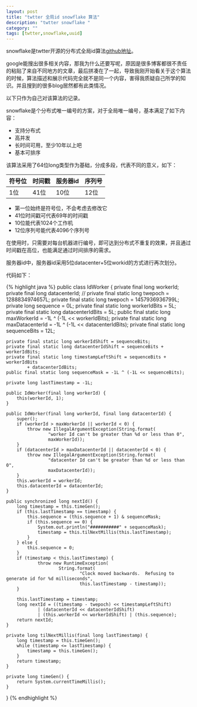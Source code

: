 ```yaml
---
layout: post
title: "twtter 全局id snowflake 算法"
description: "twtter snowflake "
category: ""
tags: [twtter,snowflake,uuid]
---
```

snowflake是twtter开源的分布式全局id算法[github地址](https://github.com/twitter/snowflake)。

google能搜出很多相关内容，那我为什么还要写呢，原因是很多博客都很不责任的粘贴了来自不同地方的文章，最后拼凑在了一起，导致我刚开始看关于这个算法的时候，算法描述和展示代码完全就不是同一个内容，害得我质疑自己所学的知识。并且搜到的很多blog居然都有此类情况。

以下只作为自己对该算法的记录。

snowflake是个分布式唯一编号的方案，对于全局唯一编号，基本满足了如下内容：

- 支持分布式
- 高并发
- 长时间可用，至少10年以上吧
- 基本可排序

该算法采用了64位long类型作为基础，分成多段，代表不同的意义，如下：

| 符号位     | 时间戳     | 服务器id     |序列号    |
| :------------- | :------------- |:------------- |:------------- |
| 1位     | 41位       |10位     |12位       |

- 第一位始终是符号位，不会考虑去修改它
- 41位时间戳可代表69年的时间戳
- 10位能代表1024个工作机
- 12位序列号能代表4096个序列号

在使用时，只需要对每台机器进行编号，即可达到分布式不重复的效果，并且通过时间戳在高位，也能满足通过时间排序的需求。

服务器id中，服务器id采用5位datacenter+5位workid的方式进行再次划分。

代码如下：

{% highlight java %}
public class IdWorker {
	private final long workerId;
	private final long datacenterId;
	// private final static long twepoch = 1288834974657L;
	private final static long twepoch = 1457936936799L;
	private long sequence = 0L;
	private final static long workerIdBits = 5L;
	private final static long datacenterIdBits = 5L;
	public final static long maxWorkerId = -1L ^ (-1L << workerIdBits);
	private final static long maxDatacenterId = -1L ^ (-1L << datacenterIdBits);
	private final static long sequenceBits = 12L;

	private final static long workerIdShift = sequenceBits;
	private final static long datacenterIdShift = sequenceBits + workerIdBits;
	private final static long timestampLeftShift = sequenceBits + workerIdBits
			+ datacenterIdBits;
	public final static long sequenceMask = -1L ^ (-1L << sequenceBits);

	private long lastTimestamp = -1L;

	public IdWorker(final long workerId) {
		this(workerId, 1);
	}

	public IdWorker(final long workerId, final long datacenterId) {
		super();
		if (workerId > maxWorkerId || workerId < 0) {
			throw new IllegalArgumentException(String.format(
					"worker Id can't be greater than %d or less than 0",
					maxWorkerId));
		}
		if (datacenterId > maxDatacenterId || datacenterId < 0) {
			throw new IllegalArgumentException(String.format(
					"datacenter Id can't be greater than %d or less than 0",
					maxDatacenterId));
		}
		this.workerId = workerId;
		this.datacenterId = datacenterId;
	}

	public synchronized long nextId() {
		long timestamp = this.timeGen();
		if (this.lastTimestamp == timestamp) {
			this.sequence = (this.sequence + 1) & sequenceMask;
			if (this.sequence == 0) {
				System.out.println("###########" + sequenceMask);
				timestamp = this.tilNextMillis(this.lastTimestamp);
			}
		} else {
			this.sequence = 0;
		}
		if (timestamp < this.lastTimestamp) {
				throw new RuntimeException(
						String.format(
								"Clock moved backwards.  Refusing to generate id for %d milliseconds",
								this.lastTimestamp - timestamp));
		}

		this.lastTimestamp = timestamp;
		long nextId = ((timestamp - twepoch) << timestampLeftShift)
				| (datacenterId << datacenterIdShift)
				| (this.workerId << workerIdShift) | (this.sequence);
		return nextId;
	}

	private long tilNextMillis(final long lastTimestamp) {
		long timestamp = this.timeGen();
		while (timestamp <= lastTimestamp) {
			timestamp = this.timeGen();
		}
		return timestamp;
	}

	private long timeGen() {
		return System.currentTimeMillis();
	}

}
{% endhighlight %}
